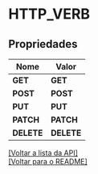 # HTTP_VERB

## Propriedades
Nome | Valor
------------ | -------------
**GET** | **GET**
**POST** | **POST**
**PUT** | **PUT**
**PATCH** | **PATCH**
**DELETE** | **DELETE**

[[Voltar a lista da API]](../../../README.md#Documentação-para-os-Endpoints-da-API)    
[[Voltar para o README]](../../../README.md#Intima.ai---SDK-NodeJS)
